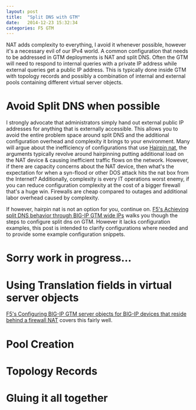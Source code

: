 ```yaml
---
layout: post
title:  "Split DNS with GTM"
date:   2014-12-23 15:32:34
categories: F5 GTM
---
```


NAT adds complexity to everything, I avoid it whenever possible, however it's a necessary evil of our IPv4 world.  A common configuration that needs to be addressed in GTM deployments is NAT and split DNS.  Often the GTM will need to respond to internal queries with a private IP address while external queries get a public IP address.  This is typically done inside GTM with topology records and possibly a combination of internal and external pools containing different virtual server objects.

# Avoid Split DNS when possible
I strongly advocate that administrators simply hand out external public IP addresses for anything that is externally accessible.  This allows you to avoid the entire problem space around split DNS and the additional configuration overhead and complexity it brings to your environment.  Many will argue about the inefficiency of configurations that use [Hairpin nat](http://tools.ietf.org/html/rfc4787#section-6), the arguments typically revolve around hairpinning putting additional load on the NAT device & causing inefficient traffic flows on the network.  However, if there are capacity concerns about the NAT device, then what's the expectation for when a syn-flood or other DOS attack hits the nat box from the Internet?  Additionally, complexity is every IT operations worst enemy, if you can reduce configuration complexity at the cost of a bigger firewall that's a huge win.  Firewalls are cheap compared to outages and additional labor overhead caused by complexity.

If however, hairpin nat is not an option for you, continue on.  [F5's Achieving split DNS behavior through BIG-IP GTM wide IPs](https://support.f5.com/kb/en-us/solutions/public/14000/700/sol14707.html) walks you though the steps to configure split dns on GTM.  However it lacks configuration examples, this post is intended to clarify configurations where needed and to provide some example configuration snippets.

# Sorry work in progress...

# Using Translation fields in virtual server objects

[F5's Configuring BIG-IP GTM server objects for BIG-IP devices that reside behind a firewall NAT](https://support.f5.com/kb/en-us/solutions/public/14000/700/sol14707.html) covers this fairly well.

# Pool Creation

# Topology Records

# Gluing it all together

